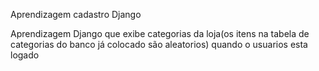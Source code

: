 Aprendizagem cadastro Django

Aprendizagem Django que exibe categorias da loja(os itens na tabela de categorias do banco já colocado são aleatorios) quando o usuarios esta logado